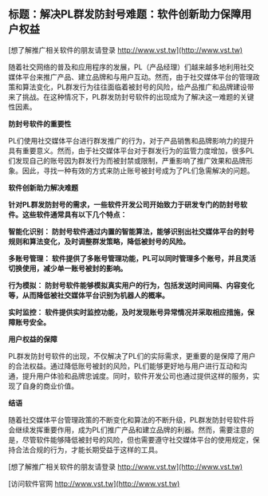## **标题：解决PL群发防封号难题：软件创新助力保障用户权益**

[想了解推广相关软件的朋友请登录 http://www.vst.tw](http://www.vst.tw)

随着社交网络的普及和应用程序的发展，PL（产品经理）们越来越多地利用社交媒体平台来推广产品、建立品牌和与用户互动。然而，由于社交媒体平台的管理政策和算法变化，PL群发行为往往面临着被封号的风险，给产品推广和品牌建设带来了挑战。在这种情况下，PL群发防封号软件的出现成为了解决这一难题的关键性因素。

**防封号软件的重要性**

PL们使用社交媒体平台进行群发推广的行为，对于产品销售和品牌影响力的提升具有重要意义。然而，由于社交媒体平台对于群发行为的监管力度增加，很多PL们发现自己的账号因为群发行为而被封禁或限制，严重影响了推广效果和品牌形象。因此，寻找一种有效的方式来防止账号被封号成为了PL们急需解决的问题。

**软件创新助力解决难题**

**针对PL群发防封号的需求，一些软件开发公司开始致力于研发专门的防封号软件。这些软件通常具有以下几个特点：**

**智能化识别： 防封号软件通过内置的智能算法，能够识别出社交媒体平台的封号规则和算法变化，及时调整群发策略，降低被封号的风险。**

**多账号管理： 软件提供了多账号管理功能，PL可以同时管理多个账号，并且灵活切换使用，减少单一账号被封的影响。**

**行为模拟： 防封号软件能够模拟真实用户的行为，包括发送时间间隔、内容变化等，从而降低被社交媒体平台识别为机器人的概率。**

**实时监控： 软件提供实时监控功能，及时发现账号异常情况并采取相应措施，保障账号安全。**

**用户权益的保障**

PL群发防封号软件的出现，不仅解决了PL们的实际需求，更重要的是保障了用户的合法权益。通过降低账号被封的风险，PL们能够更好地与用户进行互动和沟通，提升用户体验和品牌忠诚度。同时，软件开发公司也通过提供这样的服务，实现了自身的商业价值。

**结语**

随着社交媒体平台管理政策的不断变化和算法的不断升级，PL群发防封号软件将会继续发挥重要作用，成为PL们推广产品和建立品牌的利器。然而，需要注意的是，尽管软件能够降低被封号的风险，但也需要遵守社交媒体平台的使用规定，保持合法合规的行为，才能长期受益于这样的工具。

[想了解推广相关软件的朋友请登录 http://www.vst.tw](http://www.vst.tw)


[访问软件官网 http://www.vst.tw](http://www.vst.tw)
